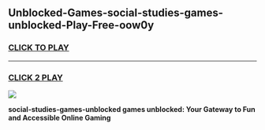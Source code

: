 
## Unblocked-Games-social-studies-games-unblocked-Play-Free-oow0y
<h3>
<a href="https://premium76.site?title=social-studies-games-unblocked&ref=21A">CLICK TO PLAY</a></h3>
<hr>

<h3>
<a href="https://premium76.site?title=social-studies-games-unblocked&ref=21A">CLICK 2 PLAY</a>
  
</h3>

<a href="https://premium76.site?title=social-studies-games-unblocked&ref=21A"><img src="https://clearcache.store/games.png"></a>


**social-studies-games-unblocked games unblocked: Your Gateway to Fun and Accessible Online Gaming**
